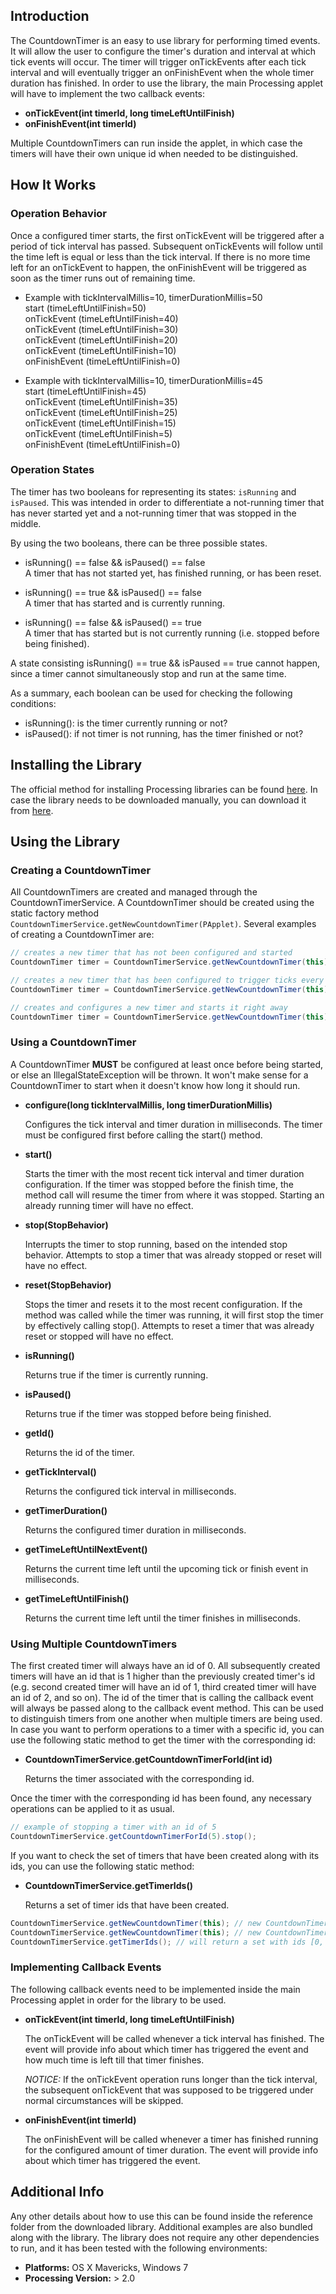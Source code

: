 
## Introduction

The CountdownTimer is an easy to use library for performing timed events.
It will allow the user to configure the timer's duration and interval at which tick events will occur.
The timer will trigger onTickEvents after each tick interval and will eventually trigger an onFinishEvent when the whole timer duration has finished.
In order to use the library, the main Processing applet will have to implement the two callback events:

* __onTickEvent(int timerId, long timeLeftUntilFinish)__
* __onFinishEvent(int timerId)__

Multiple CountdownTimers can run inside the applet, in which case the timers will have their own unique id when needed to be distinguished.

## How It Works

### Operation Behavior

Once a configured timer starts, the first onTickEvent will be triggered after a period of tick interval has passed.
Subsequent onTickEvents will follow until the time left is equal or less than the tick interval.
If there is no more time left for an onTickEvent to happen, the onFinishEvent will be triggered as soon as the timer runs out of remaining time. 

* Example with tickIntervalMillis=10, timerDurationMillis=50  
start         (timeLeftUntilFinish=50)  
onTickEvent   (timeLeftUntilFinish=40)  
onTickEvent   (timeLeftUntilFinish=30)  
onTickEvent   (timeLeftUntilFinish=20)  
onTickEvent   (timeLeftUntilFinish=10)  
onFinishEvent (timeLeftUntilFinish=0)  

* Example with tickIntervalMillis=10, timerDurationMillis=45  
start         (timeLeftUntilFinish=45)  
onTickEvent   (timeLeftUntilFinish=35)  
onTickEvent   (timeLeftUntilFinish=25)  
onTickEvent   (timeLeftUntilFinish=15)  
onTickEvent   (timeLeftUntilFinish=5)  
onFinishEvent (timeLeftUntilFinish=0) 

### Operation States

The timer has two booleans for representing its states: `isRunning` and `isPaused`.
This was intended in order to differentiate a not-running timer that has never started yet and a not-running timer that was stopped in the middle.

By using the two booleans, there can be three possible states.

* isRunning() == false && isPaused() == false  
  A timer that has not started yet, has finished running, or has been reset.

* isRunning() == true && isPaused() == false  
  A timer that has started and is currently running.

* isRunning() == false && isPaused() == true  
  A timer that has started but is not currently running (i.e. stopped before being finished).

A state consisting isRunning() == true && isPaused == true cannot happen, since a timer cannot simultaneously stop and run at the same time.

As a summary, each boolean can be used for checking the following conditions:  
- isRunning(): is the timer currently running or not?  
- isPaused(): if not timer is not running, has the timer finished or not?

## Installing the Library

The official method for installing Processing libraries can be found [here](http://wiki.processing.org/w/How_to_Install_a_Contributed_Library).
In case the library needs to be downloaded manually, you can download it from [here](https://raw.github.com/dhchoi/processing-countdowntimer/master/release/CountdownTimer.zip).

## Using the Library

### Creating a CountdownTimer

All CountdownTimers are created and managed through the CountdownTimerService.
A CountdownTimer should be created using the static factory method `CountdownTimerService.getNewCountdownTimer(PApplet)`.
Several examples of creating a CountdownTimer are:

```java
// creates a new timer that has not been configured and started
CountdownTimer timer = CountdownTimerService.getNewCountdownTimer(this);

// creates a new timer that has been configured to trigger ticks every 1000 ms and run for a total of 5000 ms
CountdownTimer timer = CountdownTimerService.getNewCountdownTimer(this).configure(1000, 5000);

// creates and configures a new timer and starts it right away
CountdownTimer timer = CountdownTimerService.getNewCountdownTimer(this).configure(1000, 5000).start();
```

### Using a CountdownTimer

A CountdownTimer **MUST** be configured at least once before being started, or else an IllegalStateException will be thrown.
It won't make sense for a CountdownTimer to start when it doesn't know how long it should run.

* __configure(long tickIntervalMillis, long timerDurationMillis)__

    Configures the tick interval and timer duration in milliseconds. The timer must be configured first before calling the start() method.

* __start()__

    Starts the timer with the most recent tick interval and timer duration configuration. If the timer was stopped before the finish time, the method call will resume the timer from where it was stopped. Starting an already running timer will have no effect.

* __stop(StopBehavior)__

    Interrupts the timer to stop running, based on the intended stop behavior. Attempts to stop a timer that was already stopped or reset will have no effect.

* __reset(StopBehavior)__

    Stops the timer and resets it to the most recent configuration. If the method was called while the timer was running, it will first stop the timer by effectively calling stop(). Attempts to reset a timer that was already reset or stopped will have no effect.

* __isRunning()__

    Returns true if the timer is currently running.

* __isPaused()__

    Returns true if the timer was stopped before being finished.

* __getId()__

    Returns the id of the timer.

* __getTickInterval()__

    Returns the configured tick interval in milliseconds.

* __getTimerDuration()__

    Returns the configured timer duration in milliseconds.

* __getTimeLeftUntilNextEvent()__

    Returns the current time left until the upcoming tick or finish event in milliseconds.

* __getTimeLeftUntilFinish()__

    Returns the current time left until the timer finishes in milliseconds.

### Using Multiple CountdownTimers

The first created timer will always have an id of 0.
All subsequently created timers will have an id that is 1 higher than the previously created timer's id (e.g. second created timer will have an id of 1, third created timer will have an id of 2, and so on).
The id of the timer that is calling the callback event will always be passed along to the callback event method. This can be used to distinguish timers from one another when multiple timers are being used.
In case you want to perform operations to a timer with a specific id, you can use the following static method to get the timer with the corresponding id:

* __CountdownTimerService.getCountdownTimerForId(int id)__

    Returns the timer associated with the corresponding id.

Once the timer with the corresponding id has been found, any necessary operations can be applied to it as usual.
```java
// example of stopping a timer with an id of 5
CountdownTimerService.getCountdownTimerForId(5).stop();
```

If you want to check the set of timers that have been created along with its ids, you can use the following static method:

* __CountdownTimerService.getTimerIds()__

    Returns a set of timer ids that have been created.

```java
CountdownTimerService.getNewCountdownTimer(this); // new CountdownTimer with id=0
CountdownTimerService.getNewCountdownTimer(this); // new CountdownTimer with id=1
CountdownTimerService.getTimerIds(); // will return a set with ids [0, 1]
```
    

### Implementing Callback Events

The following callback events need to be implemented inside the main Processing applet in order for the library to be used.

* __onTickEvent(int timerId, long timeLeftUntilFinish)__

    The onTickEvent will be called whenever a tick interval has finished.
    The event will provide info about which timer has triggered the event and how much time is left till that timer finishes.

    *NOTICE:* If the onTickEvent operation runs longer than the tick interval, the subsequent onTickEvent that was supposed to be triggered under normal circumstances will be skipped.

* __onFinishEvent(int timerId)__

    The onFinishEvent will be called whenever a timer has finished running for the configured amount of timer duration. The event will provide info about which timer has triggered the event.

## Additional Info

Any other details about how to use this can be found inside the reference folder from the downloaded library.
Additional examples are also bundled along with the library.
The library does not require any other dependencies to run, and it has been tested with the following environments:

* __Platforms:__ OS X Mavericks, Windows 7
* __Processing Version:__ > 2.0
